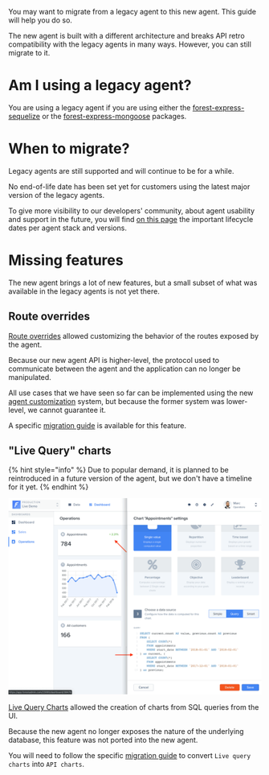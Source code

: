 You may want to migrate from a legacy agent to this new agent. This guide will help you do so.

The new agent is built with a different architecture and breaks API retro compatibility with the legacy agents in many ways. However, you can still migrate to it.

# Am I using a legacy agent?

You are using a legacy agent if you are using either the [forest-express-sequelize](https://github.com/ForestAdmin/forest-express-sequelize) or the [forest-express-mongoose](https://github.com/ForestAdmin/forest-express-mongoose) packages.

# When to migrate?

Legacy agents are still supported and will continue to be for a while.

No end-of-life date has been set yet for customers using the latest major version of the legacy agents.

To give more visibility to our developers' community, about agent usability and support in the future, you will find [on this page](https://docs.forestadmin.com/documentation/how-tos/releases-support) the important lifecycle dates per agent stack and versions.

# Missing features

The new agent brings a lot of new features, but a small subset of what was available in the legacy agents is not yet there.

## Route overrides

[Route overrides](https://docs.forestadmin.com/documentation/reference-guide/routes/override-a-route) allowed customizing the behavior of the routes exposed by the agent.

Because our new agent API is higher-level, the protocol used to communicate between the agent and the application can no longer be manipulated.

All use cases that we have seen so far can be implemented using the new [agent customization](../../agent-customization) system, but because the former system was lower-level, we cannot guarantee it.

A specific [migration guide](./steps/customizations/route-overrides.md) is available for this feature.

## "Live Query" charts

{% hint style="info" %}
Due to popular demand, it is planned to be reintroduced in a future version of the agent, but we don't have a timeline for it yet.
{% endhint %}

![Live Query Chart configuration screen](../../assets/migration-chart-sql.png)

[Live Query Charts](https://docs.forestadmin.com/user-guide/dashboards/charts/create-a-chart#creating-a-chart-with-sql) allowed the creation of charts from SQL queries from the UI.

Because the new agent no longer exposes the nature of the underlying database, this feature was not ported into the new agent.

You will need to follow the specific [migration guide](./steps/customizations/live-query-charts.md) to convert `Live query charts` into `API charts`.
